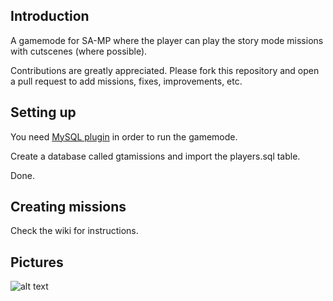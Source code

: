 Introduction
-------------
A gamemode for SA-MP where the player can play the story mode missions with cutscenes (where possible).

Contributions are greatly appreciated. Please fork this repository and open a pull request to add missions, fixes, improvements, etc.

Setting up
-------------
You need [MySQL plugin](http://forum.sa-mp.com/showthread.php?t=56564) in order to run the gamemode.

Create a database called gtamissions and import the players.sql table.

Done.

Creating missions
-------------
Check the wiki for instructions. 

Pictures
-------------
![alt text](http://i.imgur.com/nseLAgu.jpg "Actual Gameplay")
